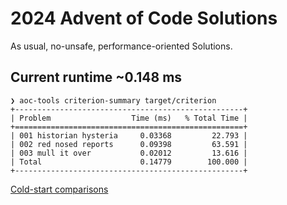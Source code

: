 # 2024 Advent of Code Solutions

As usual, no-unsafe, performance-oriented Solutions.

## Current runtime ~0.148 ms

```
❯ aoc-tools criterion-summary target/criterion
+---------------------------------------------------+
| Problem                  Time (ms)   % Total Time |
+===================================================+
| 001 historian hysteria     0.03368         22.793 |
| 002 red nosed reports      0.09398         63.591 |
| 003 mull it over           0.02012         13.616 |
| Total                      0.14779        100.000 |
+---------------------------------------------------+
```

[Cold-start comparisons](https://aoc.ancalagon.black/2024)
